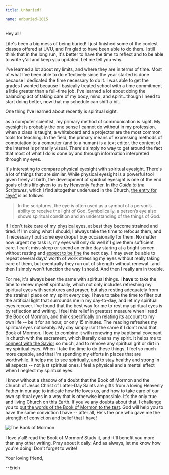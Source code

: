 ```yaml
---
title: Unburied!

name: unburied-2015
---
```


Hey all!

Life's been a big mess of being buried! I just finished some of the coolest classes offered at UVU, and I'm glad to have been able to do them. I still think that in the long run, it's better to have the time to reflect and to be able to write y'all and keep you updated. Let me tell you why.

I've learned a lot about my limits, and where they are in terms of time. Most of what I've been able to do effectively since the year started is done because I dedicated the time necessary to do it. I was able to get the grades I wanted because I basically treated school with a time commitment a little greater than a full-time job. I've learned a lot about doing the balancing act of taking care of my body, mind, and spirit...though I need to start doing better, now that my schedule can shift a bit. 

One thing I've learned about recently is spiritual sight.

as a computer scientist, my primary method of communication is sight. My eyesight is probably the one sense I cannot do without in my profession. when a class is taught, a whiteboard and a projector are the most common tools for teaching. In the field, the primary means of expressing methods of computation to a computer (and to a human) is a text editor. the content of the Internet is primarily visual. There's simply no way to get around the fact that most of what I do is done by and through information interpreted through my eyes.

It's interesting to compare physical eyesight with spiritual eyesight. There's a lot of things that are similar. While physical eyesight is a powerful tool given freely at birth, the development of spiritual eyesight is one of the end goals of this life given to us by Heavenly Father. In the *Guide to the Scriptures*, which I find altogether underused in the Church, [the entry for "eye"](https://www.lds.org/scriptures/gs/eye-eyes?lang=eng&letter=o) is as follows:

> In the scriptures, the eye is often used as a symbol of a person’s ability to receive the light of God. Symbolically, a person’s eye also shows spiritual condition and an understanding of the things of God.

If I don't take care of my physical eyes, at best they become strained and tired. If I'm doing what I should, I always take the time to refocus them, and if necessary I put some eye drops I buy occasionally for them. No matter how urgent my task is, my eyes will only do well if I give them sufficient care. I can't miss sleep or spend an entire day staring at a bright screen without resting and [expect to be fine](https://www.lds.org/scriptures/bofm/mosiah/4.27?lang=eng#26) the next day. I may even be able to repeat several days' worth of work stressing my eyes without really taking care of them, but eventually they run out of strength without renewal...and then I simply won't function the way I should. And then I really am in trouble.

For me, it's always been the same with spiritual things. I **have** to take the time to renew myself spiritually, which not only includes refreshing my spiritual eyes with scriptures and prayer, but also resting adequately from the strains I place on my spirit every day. I have to take the time to filter out the artificial light that surrounds me in my day-to-day, and let my spiritual eyes recover. I've found that the best way for me to rest my spiritual eyes is by reflection and writing. I feel this relief in greatest measure when I read the Book of Mormon, and think specifically on relating its account to my own life -- be it for an hour, or only 15 minutes. The reading refreshes my spiritual eyes noticeably. My day simply isn't the same if I don't read that Book of Mormon. I love to combine it with renewing my baptismal covenant in church with the sacrament, which literally cleans my spirit. It helps me to [connect with the Savior](https://www.lds.org/scriptures/dc-testament/dc/88.67-68?lang=eng#66) so much, and to remove any spiritual grit or dirt in my spiritual eyes. When I take the time to do these things, I feel so much more capable, and that I'm spending my efforts in places that are worthwhile. It helps me to see spiritually, and to stay healthy and strong in all aspects -- not just spiritual ones. I feel a physical and a mental effect when I neglect my spiritual eyes.

I know without a shadow of a doubt that the Book of Mormon and the Church of Jesus Christ of Latter-Day Saints are gifts from a loving Heavenly Father in our age to indicate how He loves us, and how to take care of our own spiritual eyes in a way that is otherwise impossible. It's the only true and living Church on this Earth. If you've any doubts about that, I challenge you to [put the words of the Book of Mormon to the test](https://www.lds.org/scriptures/bofm?lang=eng). God will help you to have the same conviction I have -- after all, He's the one who gave me the strength of conviction and belief that I have!

![The Book of Mormon](https://www.lds.org/bc/content/church/news/book-of-mormon-reaches-150-million-copies/images/BoM-299.jpg)

I love y'all! read the Book of Mormon! Study it, and it'll benefit you more than any other writing. Pray about it daily. And as always, let me know how you're doing! Don't forget to write!

Your loving friend,

--Erich

